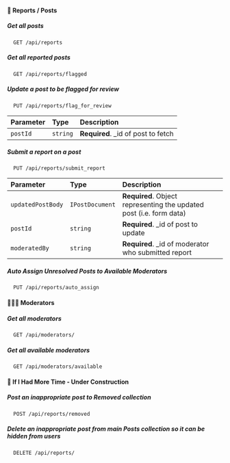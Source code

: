 #### 📨 Reports / Posts

##### Get all posts

```http
  GET /api/reports
```

##### Get all reported posts

```http
  GET /api/reports/flagged
```

##### Update a post to be flagged for review

```http
  PUT /api/reports/flag_for_review
```

| Parameter | Type     | Description                         |
| :-------- | :------- | :---------------------------------- |
| `postId`  | `string` | **Required**. \_id of post to fetch |

##### Submit a report on a post

```http
  PUT /api/reports/submit_report
```

| Parameter         | Type            | Description                                                         |
| :---------------- | :-------------- | :------------------------------------------------------------------ |
| `updatedPostBody` | `IPostDocument` | **Required**. Object representing the updated post (i.e. form data) |
| `postId`          | `string`        | **Required**. \_id of post to update                                |
| `moderatedBy`     | `string`        | **Required**. \_id of moderator who submitted report                |

##### Auto Assign Unresolved Posts to Available Moderators

```http
  PUT /api/reports/auto_assign
```

#### 🧑🏽‍💻 Moderators

##### Get all moderators

```http
  GET /api/moderators/
```

##### Get all available moderators

```http
  GET /api/moderators/available
```

#### 🚧 If I Had More Time - Under Construction

##### Post an inappropriate post to Removed collection

```http
  POST /api/reports/removed
```

##### Delete an inappropriate post from main Posts collection so it can be hidden from users

```http
  DELETE /api/reports/
```
